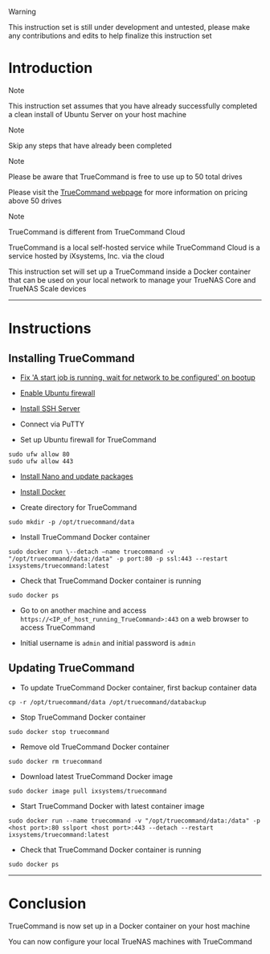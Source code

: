 > [!WARNING]
> This instruction set is still under development and untested, please make any contributions and edits to help finalize this instruction set
# Introduction
> [!NOTE]
> This instruction set assumes that you have already successfully completed a clean install of Ubuntu Server on your host machine

> [!NOTE]
> Skip any steps that have already been completed

> [!NOTE]
> Please be aware that TrueCommand is free to use up to 50 total drives
> 
> Please visit the [TrueCommand webpage](https://www.truenas.com/truecommand/) for more information on pricing above 50 drives

> [!NOTE]
> TrueCommand is different from TrueCommand Cloud
> 
> TrueCommand is a local self-hosted service while TrueCommand Cloud is a service hosted by iXsystems, Inc. via the cloud

This instruction set will set up a TrueCommand inside a Docker container that can be used on your local network to manage your TrueNAS Core and TrueNAS Scale devices

-----
# Instructions
## Installing TrueCommand
* [Fix 'A start job is running, wait for network to be configured' on bootup](../fix_network-bootup.md)

* [Enable Ubuntu firewall](../enable_firewall.md)

* [Install SSH Server](../install_ssh-server.md)

* Connect via PuTTY

* Set up Ubuntu firewall for TrueCommand
```
sudo ufw allow 80
sudo ufw allow 443
```
* [Install Nano and update packages](../install_nano.md)

* [Install Docker](../install_docker.md)

* Create directory for TrueCommand
```
sudo mkdir -p /opt/truecommand/data
```
* Install TrueCommand Docker container
```
sudo docker run \--detach –name truecommand -v "/opt/truecommand/data:/data" -p port:80 -p ssl:443 --restart ixsystems/truecommand:latest
```
* Check that TrueCommand Docker container is running
```
sudo docker ps
```
* Go to on another machine and access `https://<IP_of_host_running_TrueCommand>:443` on a web browser to access TrueCommand

* Initial username is `admin` and initial password is `admin`
## Updating TrueCommand
* To update TrueCommand Docker container, first backup container data
```
cp -r /opt/truecommand/data /opt/truecommand/databackup
```
* Stop TrueCommand Docker container
```
sudo docker stop truecommand
```
* Remove old TrueCommand Docker container
```
sudo docker rm truecommand
```
* Download latest TrueCommand Docker image
```
sudo docker image pull ixsystems/truecommand
```
* Start TrueCommand Docker with latest container image
```
sudo docker run --name truecommand -v "/opt/truecommand/data:/data" -p <host port>:80 sslport <host port>:443 --detach --restart ixsystems/truecommand:latest
```
* Check that TrueCommand Docker container is running
```
sudo docker ps
```
-----
# Conclusion
TrueCommand is now set up in a Docker container on your host machine

You can now configure your local TrueNAS machines with TrueCommand
